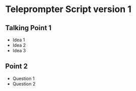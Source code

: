# Teleprompter Script version 1

## Talking Point 1

* Idea 1
* Idea 2
* Idea 3

## Point 2

* Question 1
* Question 2
